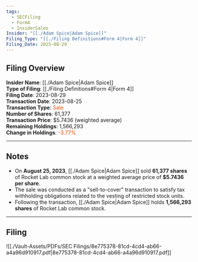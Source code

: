 ```yaml
---
tags:
  - SECFiling
  - Form4
  - InsiderSales
Insider: "[[./Adam Spice|Adam Spice]]"
Filing_Type: "[[./Filing Definitions#Form 4|Form 4]]"
Filing_Date: 2023-08-29
---
```

## Filing Overview

**Insider Name**: [[./Adam Spice|Adam Spice]]  
**Type of Filing**: [[./Filing Definitions#Form 4|Form 4]]  
**Filing Date**: 2023-08-29  
**Transaction Date**: 2023-08-25  
**Transaction Type**: <span style="color:orangered">Sale</span>  
**Number of Shares**: 61,377  
**Transaction Price**: $5.7436 (weighted average)  
**Remaining Holdings**: 1,566,293  
**Change in Holdings**: <span style="color:orangered">-3.77%</span>  

---
## Notes

- On **August 25, 2023**, [[./Adam Spice|Adam Spice]] sold **61,377 shares** of Rocket Lab common stock at a weighted average price of **$5.7436 per share**.  
- The sale was conducted as a "sell-to-cover" transaction to satisfy tax withholding obligations related to the vesting of restricted stock units.  
- Following the transaction, [[./Adam Spice|Adam Spice]] holds **1,566,293 shares** of Rocket Lab common stock.  

---
## Filing

![[./Vault-Assets/PDFs/SEC Filings/8e775378-81cd-4cd4-ab66-a4a96d910917.pdf|8e775378-81cd-4cd4-ab66-a4a96d910917.pdf]]
